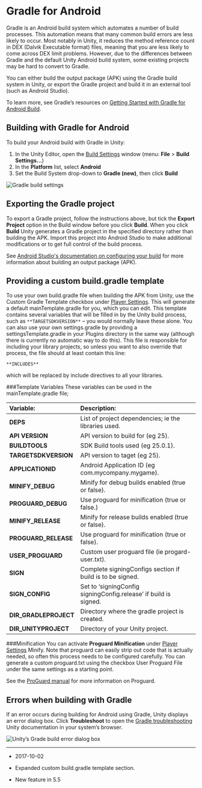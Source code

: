 # Gradle for Android

Gradle is an Android build system which automates a number of build processes. This automation means that many common build errors are less likely to occur. Most notably in Unity, it reduces the method reference count in DEX (Dalvik Executable format) files, meaning that you are less likely to come across DEX limit problems. However, due to the differences between Gradle and the default Unity Android build system, some existing projects may be hard to convert to Gradle.

You can either build the output package (APK) using the Gradle build system in Unity, or export the Gradle project and build it in an external tool (such as Android Studio).

To learn more, see Gradle’s resources on [Getting Started with Gradle for Android Build](https://gradle.org/getting-started-android-build/).

## Building with Gradle for Android

To build your Android build with Gradle in Unity: 

1. In the Unity Editor, open the  [Build Settings](BuildSettings) window (menu: __File__ &gt; __Build Settings...__) 
2. In the __Platform__ list, select __Android__ 
3. Set the Build System drop-down to __Gradle (new)__, then click __Build__

![Gradle build settings](../uploads/Main/gradlebuildsettings.png)

## Exporting the Gradle project

To export a Gradle project, follow the instructions above, but tick the __Export Project__ option in the Build window before you click __Build__. When you click __Build__ Unity generates a Gradle project in the specified directory rather than building the APK. Import this project into Android Studio to make additional modifications or to get full control of the build process.

See [Android Studio's documentation on configuring your build](https://developer.android.com/studio/build/index.html) for more information about building an output package (APK).

## Providing a custom build.gradle template

To use your own build.gradle file when building the APK from Unity, use the Custom Gradle Template checkbox under [Player Settings](class-PlayerSettingsAndroid). 
This will generate a default mainTemplate.gradle for you, which you can edit. This template contains several variables that will be filled in by the Unity build process, such as `**TARGETSDKVERSION**` – you would normally leave these alone.
You can also use your own settings.gradle by providing a settingsTemplate.gradle in your Plugins directory in the same way (although there is currently no automatic way to do this). This file is responsible for including your library projects, so unless you want to also override that process, the file should at least contain this line: 

`**INCLUDES**`

which will be replaced by include directives to all your libraries.

###Template Variables
These variables can be used in the mainTemplate.gradle file;

|**Variable:** |**Description:** |
|:---|:---|
|__DEPS__| List of project dependencies; ie the libraries used. |
|__API VERSION__ | API version to build for (eg 25). |
|__BUILDTOOLS__| SDK Build tools used (eg 25.0.1). |
|__TARGETSDKVERSION__ | API version to taget (eg 25). |
|__APPLICATIONID__ | Android Application ID (eg com.mycompany.mygame). |
|__MINIFY_DEBUG__| Minify for debug builds enabled (true or false). |
|__PROGUARD_DEBUG__ | Use proguard for minification (true or false.) |
|__MINIFY_RELEASE__ | Minify for release builds enabled (true or false). |
|__PROGUARD_RELEASE__| Use proguard for minification (true or false). |
|__USER_PROGUARD__ | Custom user proguard file (ie progard-user.txt). |
|__SIGN__ | Complete signingConfigs section if build is to be signed. |
|__SIGN_CONFIG__ | Set to ‘signingConfig signingConfig.release’ if build is signed. |
|__DIR_GRADLEPROJECT__ | Directory where the gradle project is created. |
|__DIR_UNITYPROJECT__ | Directory of your Unity project. |

###Minification
You can activate **Proguard Minification** under [Player Settings](class-PlayerSettingsAndroid) Minify. 
Note that proguard can easily strip out code that is actually needed, so often this process needs to be configured carefully. You can generate a custom proguard.txt using the checkbox User Proguard File under the same settings as a starting point. 

See the [ProGuard manual](https://www.guardsquare.com/en/proguard/manual/usage) for more information on Proguard.


## Errors when building with Gradle

If an error occurs during building for Android using Gradle, Unity displays an error dialog box. Click __Troubleshoot__ to open the [Gradle troubleshooting](android-gradle-troubleshooting) Unity documentation in your system’s browser.

![Unity’s Grade build error dialog box](../uploads/Main/gradleerrorapk.png)

---

* <span class="page-edit"> 2017-10-02  <!-- include IncludeTextNewPageSomeEdit --></span>

* <span class="page-history">Expanded custom build.gradle template section.</span>

* <span class="page-history">New feature in 5.5</span>
